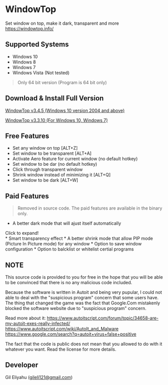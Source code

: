 # WindowTop
Set window on top, make it dark, transparent and more
https://windowtop.info/

## Supported Systems
* Windows 10
* Windows 8
* Windows 7
* Windows Vista (Not tested)

> Only 64 bit version (Program is 64 bit only)

## Download & Install Full Version
[WindowTop v3.4.5 (Windows 10 version 2004 and above)](https://github.com/gileli121/WindowTop/releases/latest) 

[WindowTop v3.3.10 (For Windows 10, Windows 7)](https://github.com/gileli121/WindowTop/releases/v3.3.10) 

## Free Features
* Set any window on top  [ALT+Z]
* Set window to be transparent [ALT+A]
* Activate Aero feature for current window (no default hotkey)
* Set window to be dar (no default hotkey)
* Click through transparent window
* Shrink window instead of minimizing it [ALT+Q]
* Set window to be dark [ALT+W]

## Paid Features
> Removed in source code.
> The paid features are available in the binary only.

* A better dark mode that will ajust itself automatically
 <summary>Click to expand!</summary>
* Smart transparency effect
* A better shrink mode that allow PIP mode (Picture In Picture mode) for any window
* Option to save window configuration 
* Option to balcklist or whitelist certial programs



## NOTE
This source code is provided to you for free in the hope that you will be able to be convinced that there is no any malicious code included.

Because the software is written in Autoit and being very pupular, I could not able to deal with the "suspicious program" concern that some users have. The thing that changed the game was the fact that Google.Com mistakenly blocked the software website due to "suspicious program" concern.

Read more about it:
https://www.autoitscript.com/forum/topic/34658-are-my-autoit-exes-really-infected/
https://www.autoitscript.com/wiki/AutoIt_and_Malware
https://www.google.com/search?q=autoit+virus+false+positive

The fact that the code is public does not mean that you allowed to do with it whatever you want. Read the license for more details. 


## Developer
Gil Eliyahu (gileli121@gmail.com)

